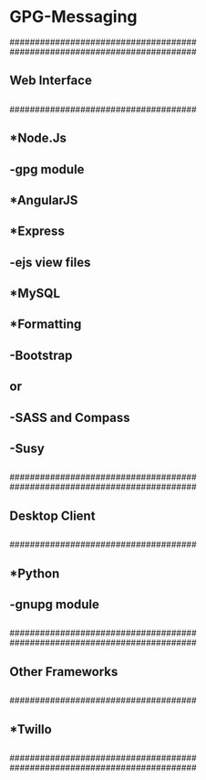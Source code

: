 # GPG-Messaging

#####################################
#####################################
##				   ##
##          Web Interface          ##
##				   ##
#####################################
##				   ##
##	*Node.Js		   ##
##	 -gpg module		   ##
##	*AngularJS		   ##
##	*Express		   ##
##	 -ejs view files	   ##
##	*MySQL			   ##
##	*Formatting		   ##
##	 -Bootstrap		   ##
##	  or			   ##
##	 -SASS and Compass	   ##
##	  -Susy			   ##
##				   ##
#####################################
#####################################
##				   ##
##         Desktop Client          ##
##				   ##
#####################################
##				   ##
##	*Python			   ##
##	 -gnupg module		   ##
##				   ##
#####################################
#####################################
##				   ##
##        Other Frameworks         ##
##				   ##
#####################################
##				   ##
##	*Twillo			   ##
##				   ##
#####################################
#####################################

